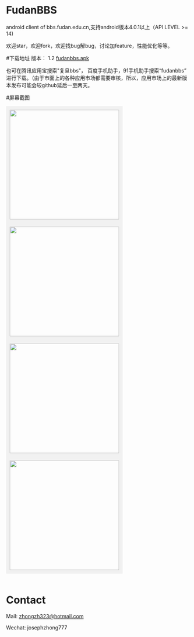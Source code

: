 FudanBBS
=======
android client of bbs.fudan.edu.cn,支持android版本4.0.1以上（API LEVEL >= 14)

欢迎star，欢迎fork，欢迎找bug解bug，讨论加feature，性能优化等等。

#下载地址
版本： 1.2    [fudanbbs.apk](https://github.com/zhongzh323/FudanBBS/blob/master/bin/fudanBBS.apk)

也可在腾讯应用宝搜索"复旦bbs"， 百度手机助手，91手机助手搜索“fudanbbs” 进行下载。（由于市面上的各种应用市场都需要审核，所以，应用市场上的最新版本发布可能会较github延后一至两天。

#屏幕截图

<table>
	<div class='row'>
        <img src='https://github.com/zhongzh323/FudanBBS/blob/master/applicationscreenshot/Screenshot_2015-01-16-16-41-17.png' width="300px" style='border: #f1f1f1 solid 10px'/>
        <img src='https://github.com/zhongzh323/FudanBBS/blob/master/applicationscreenshot/Screenshot_2015-01-16-16-41-28.png' width="300px" style='border: #f1f1f1 solid 10px'/>
    </div>
    <div class='row'>
        <img src='https://github.com/zhongzh323/FudanBBS/blob/master/applicationscreenshot/Screenshot_2015-01-16-16-42-01.png' width="300px" style='border: #f1f1f1 solid 10px'/>
        	<img src='https://github.com/zhongzh323/FudanBBS/blob/master/applicationscreenshot/Screenshot_2015-03-03-12-30-25-504.png' width="300px" style='border: #f1f1f1 solid 10px'/>
    </div>
</table>


# Contact
Mail: zhongzh323@hotmail.com

Wechat: josephzhong777
